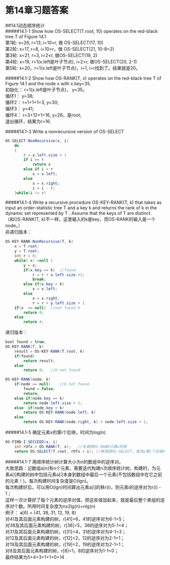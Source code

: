 第14章习题答案
=
##14.1动态顺序统计   
#####14.1-1 Show how OS-SELECT(T.root, 10) operates on the red-black tree T of Figure 14.1  
第1轮: x=26, r=13, i=10<r, 做 OS-SELECT(17, 10)  
第2轮: x=17, r=8, i=10>r，做 OS-SELECT(21, 10-8=2)  
第3轮: x=21, r=3, i=2<r, 做OS-SELECT(19, 2)  
第4轮: x=19, r=1(x.left是叶子节点), i=2>r, 做OS-SELECT(20, 2-1)  
第5轮: x=20，r=1(x.left是叶子节点)，i=1, i=r找到了。结果就是20。  

#####14.1-2 Show how OS-RANK(T, x) operates on the red-black tree T of Figure 14.1 and the node x with x.key=35.  
初始化： r=1(x.left是叶子节点)， y=35。  
循环1： y=38;  
循环2： r=1+1+1=3, y=30;  
循环3： y=41;  
循环4： r=3+12+1=16, y=26，是root;  
退出循环，结果为r=16.  

#####14.1-3 Write a nonrecursive version of OS-SELECT  
```Java
OS-SELECT-NonRecursive(x, i)  
	do  
	{  
		r = x.left.size + 1  
		if i == r  
			return x  
		else if i < r  
			x = x.left;  
		else  
			x = x.right;  
			i = i - r;  
	}while(i != r)  
```
#####14.1-4 Write a recursive procedure OS-KEY-RANK(T, k) that takes as input an order-statistic tree T and a key k and returns the rank of k in the dynamic set represented by T . Assume that the keys of T are distinct.  
（和OS-RANK(T, k)不一样，这里输入的k是key，而OS-RANK的输入是一个node。）  
非递归版本：  
```Java
OS-KEY-RANK-NonRecursive(T, k)
	x = T.root;
	y = T.root;
	int r = 0;
	while( x! =null )
		y = x;
		if(x.key == k)	//found
			r = r + x.left.size +1;
			break;
		else if(x.key > k)
			x = x.left;
		else
			x = x.right;
			r = r + y.left.size + 1
	if(x  == null)	//not found k
		return 0;
	else
		return r;
```
递归版本：  
```Java
bool found = true;
OS-KEY-RANK(T, k)
	result = OS-KEY-RANK(T.root, k)
	if(found)
		return result;
	else
		return 0;	//k not found

OS-KEY-RANK(node, k)
	if(node == null)	//k not found
		found = false;
		return;
	else if(node.key == k)
		return node.left.size + 1;
	else  if(node.key > k)
		return OS-KEY-RANK(node.left, k)
	else
		return OS-KEY-RANK(node.right, k) + node.left.size + 1;
```
#####14.1-5 确定元素x的第i个后继，时间为log(n)  
```Java
OS-FIND-I-SECCEED(x, i)
	int rOfx = OS-RANK(T, x);	//先调用OS-RANK计算x的秩
	return OS-SELECT(T.root, rOfx + i); //再调用OS-SELECT，查找x第i个后继结点
```
#####14.1-7 用顺序统计树计算大小为n的数组中的逆序对。  
大致思路：记数组a[n]有n个元素，需要迭代构建n次顺序统计树。构建时，为元素a[i]构建的树中包括元素a[i]本身到数组中最后一个元素(不包括数组中在它之前的元素！)。每次构建时间复杂度是O(lgn)。  
每次构建好后，可以用O(lgn)时间算出元素a[i]的秩r(i)，则元素i的逆序对为r(i) - 1；  
这样一次计算好了每个元素的逆序对值，把这些值加起来，就是最后整个素组的逆序对个数。所用时间复杂度为nx2lg(n)=nlg(n)  
例子： a[6] = {41, 38, 31, 12, 19, 8}  
对41及其后面元素构建的树，r[41]=6，41的逆序对为6-1=5；  
对38及其后面元素构建的树，r[38]=5，38的逆序对为5-1=4；  
对31及其后面元素构建的树，r[31]=4，31的逆序对为4-1=3；  
对12及其后面元素构建的树，r[12]=2，12的逆序对为2-1=1；  
对19及其后面元素构建的树，r[19]=2，19的逆序对为2-1=1；  
对8及其后面元素构建的树，r[8]=1，8的逆序对为1-1=0；  
最终结果为5+4+3+1+1+0=14  